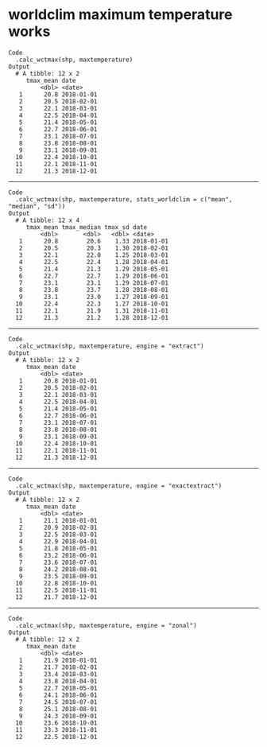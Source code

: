 # worldclim maximum temperature works

    Code
      .calc_wctmax(shp, maxtemperature)
    Output
      # A tibble: 12 x 2
         tmax_mean date      
             <dbl> <date>    
       1      20.8 2018-01-01
       2      20.5 2018-02-01
       3      22.1 2018-03-01
       4      22.5 2018-04-01
       5      21.4 2018-05-01
       6      22.7 2018-06-01
       7      23.1 2018-07-01
       8      23.8 2018-08-01
       9      23.1 2018-09-01
      10      22.4 2018-10-01
      11      22.1 2018-11-01
      12      21.3 2018-12-01

---

    Code
      .calc_wctmax(shp, maxtemperature, stats_worldclim = c("mean", "median", "sd"))
    Output
      # A tibble: 12 x 4
         tmax_mean tmax_median tmax_sd date      
             <dbl>       <dbl>   <dbl> <date>    
       1      20.8        20.6    1.33 2018-01-01
       2      20.5        20.3    1.30 2018-02-01
       3      22.1        22.0    1.25 2018-03-01
       4      22.5        22.4    1.28 2018-04-01
       5      21.4        21.3    1.29 2018-05-01
       6      22.7        22.7    1.29 2018-06-01
       7      23.1        23.1    1.29 2018-07-01
       8      23.8        23.7    1.28 2018-08-01
       9      23.1        23.0    1.27 2018-09-01
      10      22.4        22.3    1.27 2018-10-01
      11      22.1        21.9    1.31 2018-11-01
      12      21.3        21.2    1.28 2018-12-01

---

    Code
      .calc_wctmax(shp, maxtemperature, engine = "extract")
    Output
      # A tibble: 12 x 2
         tmax_mean date      
             <dbl> <date>    
       1      20.8 2018-01-01
       2      20.5 2018-02-01
       3      22.1 2018-03-01
       4      22.5 2018-04-01
       5      21.4 2018-05-01
       6      22.7 2018-06-01
       7      23.1 2018-07-01
       8      23.8 2018-08-01
       9      23.1 2018-09-01
      10      22.4 2018-10-01
      11      22.1 2018-11-01
      12      21.3 2018-12-01

---

    Code
      .calc_wctmax(shp, maxtemperature, engine = "exactextract")
    Output
      # A tibble: 12 x 2
         tmax_mean date      
             <dbl> <date>    
       1      21.1 2018-01-01
       2      20.9 2018-02-01
       3      22.5 2018-03-01
       4      22.9 2018-04-01
       5      21.8 2018-05-01
       6      23.2 2018-06-01
       7      23.6 2018-07-01
       8      24.2 2018-08-01
       9      23.5 2018-09-01
      10      22.8 2018-10-01
      11      22.5 2018-11-01
      12      21.7 2018-12-01

---

    Code
      .calc_wctmax(shp, maxtemperature, engine = "zonal")
    Output
      # A tibble: 12 x 2
         tmax_mean date      
             <dbl> <date>    
       1      21.9 2018-01-01
       2      21.7 2018-02-01
       3      23.4 2018-03-01
       4      23.8 2018-04-01
       5      22.7 2018-05-01
       6      24.1 2018-06-01
       7      24.5 2018-07-01
       8      25.1 2018-08-01
       9      24.3 2018-09-01
      10      23.6 2018-10-01
      11      23.3 2018-11-01
      12      22.5 2018-12-01

